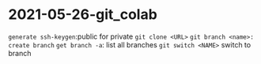 # 2021-05-26-git_colab
`generate ssh-keygen`:public for private
`git clone <URL>` 
`git branch <name>: create branch`
`get branch -a`: list all branches
`git switch <NAME>` switch to branch